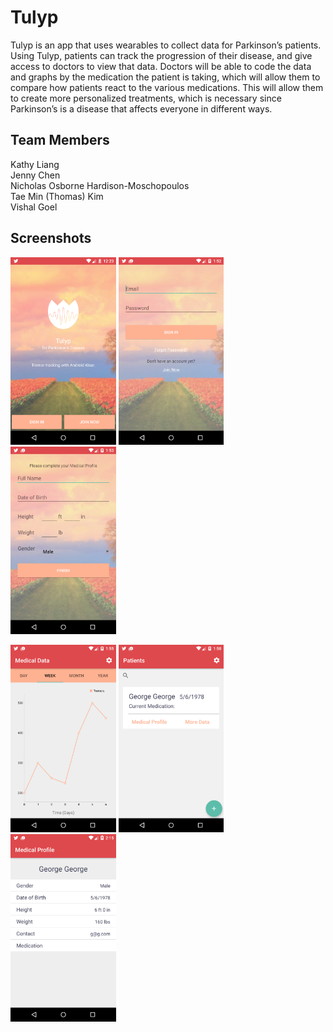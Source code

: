# Tulyp

Tulyp is an app that uses wearables to collect data for Parkinson’s patients. Using Tulyp, patients can track the progression of their disease, and give access to doctors to view that data. Doctors will be able to code the data and graphs by the medication the patient is taking, which will allow them to compare how patients react to the various medications. This will allow them to create more personalized treatments, which is necessary since Parkinson’s is a disease that affects everyone in different ways.

## Team Members    
Kathy Liang	  
Jenny Chen    
Nicholas Osborne Hardison-Moschopoulos    
Tae Min (Thomas) Kim    
Vishal Goel						

## Screenshots
<img src="Screenshots/device-2016-05-06-212329.png" height="300" alt="screenshot"/> <img src="Screenshots/device-2016-05-06-225309.png" height="300" alt="screenshot"/> <img src="Screenshots/device-2016-05-06-225347.png" height="300" alt="screenshot"/>

<img src="Screenshots/device-2016-05-06-225520.png" height="300" alt="screenshot"/> <img src="Screenshots/device-2016-05-06-225832.png" height="300" alt="screenshot"/> <img src="Screenshots/device-2016-05-06-231604.png" height="300" alt="screenshot"/>
